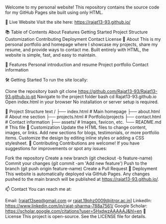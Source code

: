 Welcome to my personal website! This repository contains the source code for my GitHub Pages site built using only HTML.

🌟 Live Website
Visit the site here: https://rajat13-93.github.io/

📚 Table of Contents
About
Features
Getting Started
Project Structure
Customization
Contributing
Deployment
Contact
License
📝 About
This is my personal portfolio and homepage where I showcase my projects, share my resume, and provide ways to contact me. Built entirely with HTML, the website is simple, fast, and easy to maintain.

🚀 Features
Personal introduction and resume
Project portfolio
Contact information

🛠️ Getting Started
To run the site locally:

Clone the repository
bash
git clone https://github.com/Rajat13-93/Rajat13-93.github.io.git
Navigate to the project folder
bash
cd Rajat13-93.github.io
Open index.html in your browser
No installation or server setup is required.

📁 Project Structure
text
/
├── index.html         # Main homepage
├── about.html         # About me section 
├── projects.html      # Portfolio/projects
├── contact.html       # Contact information 
├── assets/            # Images, favicon, etc.
└── README.md          # This file
🎨 Customization
Update the HTML files to change content, images, or links.
Add new sections for blogs, testimonials, or more portfolio items.
Customize the design by editing inline styles or adding a CSS stylesheet.
🤝 Contributing
Contributions are welcome! If you have suggestions for improvements or spot any issues:

Fork the repository
Create a new branch (git checkout -b feature-name)
Commit your changes (git commit -am 'Add new feature')
Push to the branch (git push origin feature-name)
Create a Pull Request
🚢 Deployment
This website is automatically deployed via GitHub Pages.
Any changes pushed to the main branch will be published at https://rajat13-93.github.io/.

📫 Contact
You can reach me at:

Email: [rajat13sep@gmail.com or rajat.19phz0009@iitrpr.ac.in]
LinkedIn: https://www.linkedin.com/in/rajat-sharma-788a7561/
Google Scholar: https://scholar.google.com/citations?user=5HxdwzAAAAAJ&hl=en
📄 License
This project is open-source. See the LICENSE file for details.

